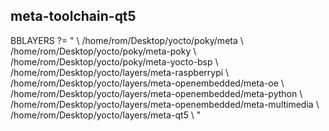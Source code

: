 <h2> meta-toolchain-qt5 </h2>   
	<p>
		BBLAYERS ?= " \
  /home/rom/Desktop/yocto/poky/meta \
  /home/rom/Desktop/yocto/poky/meta-poky \
  /home/rom/Desktop/yocto/poky/meta-yocto-bsp \
  /home/rom/Desktop/yocto/layers/meta-raspberrypi \
  /home/rom/Desktop/yocto/layers/meta-openembedded/meta-oe \
  /home/rom/Desktop/yocto/layers/meta-openembedded/meta-python \
  /home/rom/Desktop/yocto/layers/meta-openembedded/meta-multimedia \
  /home/rom/Desktop/yocto/layers/meta-qt5 \
  "
</p>
	        
	   
	

